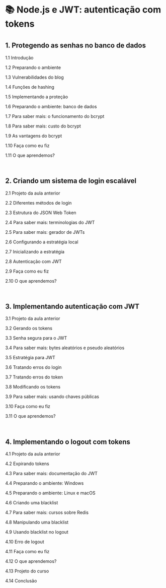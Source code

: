 <h1>📚 Node.js e JWT: autenticação com tokens<h1>

<h2>1. Protegendo as senhas no banco de dados </h2>
<p>1.1 Introdução</p>
<p>1.2 Preparando o ambiente</p>
<p>1.3 Vulnerabilidades do blog</p>
<p>1.4 Funções de hashing</p>
<p>1.5 Implementando a proteção</p>
<p>1.6 Preparando o ambiente: banco de dados</p>
<p>1.7 Para saber mais: o funcionamento do bcrypt</p>
<p>1.8 Para saber mais: custo do bcrypt</p>
<p>1.9 As vantagens do bcrypt</p>
<p>1.10 Faça como eu fiz</p>
<p>1.11 O que aprendemos?</p><br>

<h2>2. Criando um sistema de login escalável</h2>
<p>2.1 Projeto da aula anterior</p>
<p>2.2 Diferentes métodos de login</p>
<p>2.3 Estrutura do JSON Web Token</p>
<p>2.4 Para saber mais: terminologias do JWT</p>
<p>2.5 Para saber mais: gerador de JWTs</p>
<p>2.6 Configurando a estratégia local</p>
<p>2.7 Inicializando a estratégia</p>
<p>2.8 Autenticação com JWT</p>
<p>2.9 Faça como eu fiz</p>
<p>2.10 O que aprendemos?</p><br>

<h2>3. Implementando autenticação com JWT</h2>
<p>3.1 Projeto da aula anterior</p>
<p>3.2 Gerando os tokens</p>
<p>3.3 Senha segura para o JWT</p>
<p>3.4 Para saber mais: bytes aleatórios e pseudo aleatórios</p>
<p>3.5 Estratégia para JWT</p>
<p>3.6 Tratando erros do login</p>
<p>3.7 Tratando erros do token</p>
<p>3.8 Modificando os tokens</p>
<p>3.9 Para saber mais: usando chaves públicas</p>
<p>3.10 Faça como eu fiz</p>
<p>3.11 O que aprendemos?</p><br>

<h2>4. Implementando o logout com tokens</h2>
<p>4.1 Projeto da aula anterior</p>
<p>4.2 Expirando tokens</p>
<p>4.3 Para saber mais: documentação do JWT</p>
<p>4.4 Preparando o ambiente: Windows</p>
<p>4.5 Preparando o ambiente: Linux e macOS</p>
<p>4.6 Criando uma blacklist</p>
<p>4.7 Para saber mais: cursos sobre Redis</p>
<p>4.8 Manipulando uma blacklist</p>
<p>4.9 Usando blacklist no logout</p>
<p>4.10 Erro de logout</p>
<p>4.11 Faça como eu fiz</p>
<p>4.12 O que aprendemos?</p>
<p>4.13 Projeto do curso</p>
<p>4.14 Conclusão</p>
